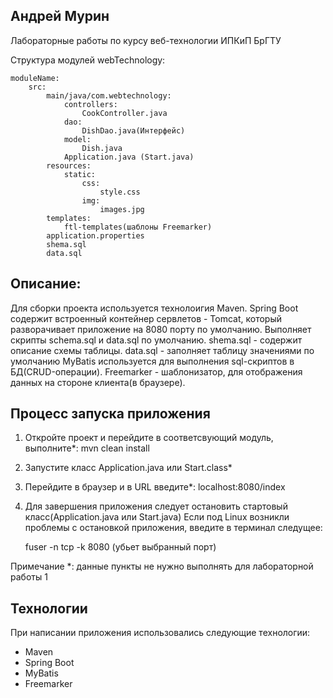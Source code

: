 ## Андрей Мурин

Лабораторные работы по курсу веб-технологии ИПКиП БрГТУ

Структура модулей webTechnology:



	moduleName:
		src:
			main/java/com.webtechnology:
				controllers:
					CookController.java
				dao:
					DishDao.java(Интерфейс)
				model:
					Dish.java
				Application.java (Start.java)
			resources:
				static:
					css:
						style.css
					img:
						images.jpg
			templates:
				ftl-templates(шаблоны Freemarker)
			application.properties
			shema.sql
			data.sql
		
		

## Описание:
Для сборки проекта используется технолоигия Maven. 
Spring Boot содержит встроенный контейнер сервлетов - Tomcat, который разворачивает приложение на 8080 порту по умолчанию.
	Выполняет скрипты schema.sql и data.sql по умолчанию.
	shema.sql - содержит описание схемы таблицы.
	data.sql -  заполняет таблицу значениями по умолчанию
MyBatis используется для выполнения sql-скриптов в БД(CRUD-операции).
Freemarker - шаблонизатор, для отображения данных на стороне клиента(в браузере).

## Процесс запуска приложения

1. Откройте проект и перейдите в соответсвующий модуль, выполните*:
	mvn clean install

2. Запустите класс Application.java или Start.class* 

3. Перейдите в браузер и в URL введите*:
	localhost:8080/index

4. Для завершения приложения следует остановить стартовый класс(Application.java или Start.java)
	Если под Linux возникли проблемы с остановкой приложения, введите в терминал следущее:
	
	fuser -n tcp -k 8080 (убьет выбранный порт) 

Примечание *: данные пункты не нужно выполнять для лабораторной работы 1

## Технологии

При написании приложения использовались следующие технологии:
- Maven
- Spring Boot
- MyBatis
- Freemarker


